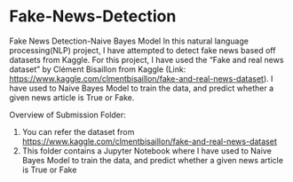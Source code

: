 # Fake-News-Detection
Fake News Detection-Naive Bayes Model
In this natural language processing(NLP) project, I have attempted to detect fake news based off datasets from Kaggle. 
For this project, I have used the “Fake and real news dataset” by Clément Bisaillon from Kaggle (Link: https://www.kaggle.com/clmentbisaillon/fake-and-real-news-dataset). 
I have used to Naive Bayes Model to train the data, and predict whether a given news article is True or Fake.

Overview of Submission Folder: 
1) You can refer the dataset from https://www.kaggle.com/clmentbisaillon/fake-and-real-news-dataset
2) This folder contains a Jupyter Notebook where I have used to Naive Bayes Model to train the data, and predict whether a given news article is True or Fake

